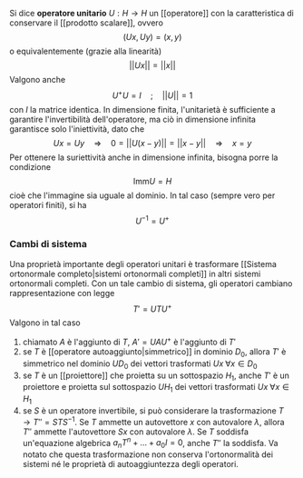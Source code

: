 Si dice **operatore unitario** $U:H \rightarrow H$ un [[operatore]] con la caratteristica di conservare il [[prodotto scalare]], ovvero
$$(Ux,Uy)=(x,y)$$
o equivalentemente (grazie alla linearità)
$$||Ux||=||x||$$
Valgono anche
$$U^{+}U=I\quad;\quad||U||=1$$
con $I$ la matrice identica. In dimensione finita, l'unitarietà è sufficiente a garantire l'invertibilità dell'operatore, ma ciò in dimensione infinita garantisce solo l'iniettività, dato che
$$Ux=Uy \quad \Rightarrow \quad 0=||U(x-y)||=||x-y|| \quad \Rightarrow \quad x=y$$
Per ottenere la suriettività anche in dimensione infinita, bisogna porre la condizione
$$\text{Imm}U=H$$
cioè che l'immagine sia uguale al dominio. In tal caso (sempre vero per operatori finiti), si ha
$$U^{-1}=U^{+}$$
### Cambi di sistema
Una proprietà importante degli operatori unitari è trasformare [[Sistema ortonormale completo|sistemi ortonormali completi]] in altri sistemi ortonormali completi. Con un tale cambio di sistema, gli operatori cambiano rappresentazione con legge
$$T'=UTU^{+}$$
Valgono in tal caso
1. chiamato $A$ è l'aggiunto di $T$, $A'=UAU^{+}$ è l'aggiunto di $T'$
2. se $T$ è [[operatore autoaggiunto|simmetrico]] in dominio $D_{0}$, allora $T'$ è simmetrico nel dominio $UD_{0}$ dei vettori trasformati $Ux\;\forall x\in D_{0}$
3. se $T$ è un [[proiettore]] che proietta su un sottospazio $H_{1}$, anche $T'$ è un proiettore e proietta sul sottospazio $UH_{1}$ dei vettori trasformati $Ux\;\forall x\in H_{1}$
4. se $S$ è un operatore invertibile, si può considerare la trasformazione $T \rightarrow T''=STS^{-1}$. Se $T$ ammette un autovettore $x$ con autovalore $\lambda$, allora $T''$ ammette l'autovettore $Sx$ con autovalore $\lambda$. Se $T$ soddisfa un'equazione algebrica $a_{n}T^{n}+\ldots+a_{0}I=0$, anche $T''$ la soddisfa. Va notato che questa trasformazione non conserva l'ortonormalità dei sistemi né le proprietà di autoaggiuntezza degli operatori.